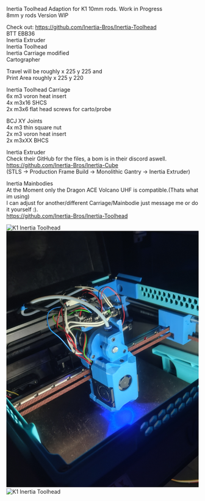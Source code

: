 Inertia Toolhead Adaption for K1 10mm rods. Work in Progress <br>
8mm y rods Version WIP<br>


Check out: https://github.com/Inertia-Bros/Inertia-Toolhead <br>
BTT EBB36 <br>
Inertia Extruder <br>
Inertia Toolhead <br>
Inertia Carriage modified <br>
Cartographer<br>

Travel will be roughly x 225 y 225 and <br>
Print Area roughly x 225 y 220 <br>

Inertia Toolhead Carriage<br>
6x m3 voron heat insert<br>
4x m3x16 SHCS<br>
2x m3x6 flat head screws for carto/probe<br>

BCJ XY Joints<br>
4x m3 thin square nut<br>
2x m3 voron heat insert<br>
2x m3xXX BHCS<br>

Inertia Extruder<br>
Check their GitHub for the files, a bom is in their discord aswell.<br>
https://github.com/Inertia-Bros/Inertia-Cube<br>
(STLS -> Production Frame Build -> Monolithic Gantry -> Inertia Extruder)<br>

Inertia Mainbodies<br>
At the Moment only the Dragon ACE Volcano UHF is compatible.(Thats what im using)<br>
I can adjust for another/different Carriage/Mainbodie just message me or do it yourself :). <br>
https://github.com/Inertia-Bros/Inertia-Toolhead<br>

![K1 Inertia Toolhead](https://github.com/Sesaita/BabyK1/blob/main/WIP%20Inertia%20Toolhead%20K1/K1%20Inertia%20Toolhead%201.jpg) 
![K1 Inertia Toolhead](https://github.com/Sesaita/BabyK1/blob/main/WIP%20Inertia%20Toolhead%20K1/K1%20Inertia%20Toolhead%202.jpg) 
![K1 Inertia Toolhead](https://github.com/Sesaita/BabyK1/blob/main/WIP%20Inertia%20Toolhead%20K1/K1%20Inertia%20Toolhead%203.jpg) 
